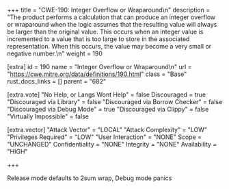 +++
title = "CWE-190: Integer Overflow or Wraparound\n"
description = "The product performs a calculation that can produce an integer overflow or wraparound when the logic assumes that the resulting value will always be larger than the original value. This occurs when an integer value is incremented to a value that is too large to store in the associated representation. When this occurs, the value may become a very small or negative number.\n"
weight = 190

[extra]
id = 190
name = "Integer Overflow or Wraparound\n"
url = "https://cwe.mitre.org/data/definitions/190.html"
class = "Base"
rust_docs_links = []
parent = "682"

[extra.vote]
"No Help, or Langs Wont Help" = false
Discouraged = true
"Discouraged via Library" = false
"Discouraged via Borrow Checker" = false
"Discouraged via Debug Mode" = true
"Discouraged via Clippy" = false
"Virtually Impossible" = false

[extra.vector]
"Attack Vector" = "LOCAL"
"Attack Complexity" = "LOW"
"Privileges Required" = "LOW"
"User Interaction" = "NONE"
Scope = "UNCHANGED"
Confidentiality = "NONE"
Integrity = "NONE"
Availability = "HIGH"

+++

Release mode defaults to 2sum wrap, Debug mode panics